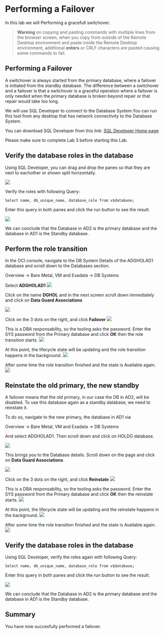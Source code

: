 # Performing a Failover

In this lab we will Performing a gracefull switchover.


> **Warning** on copying and pasting commands with multiple lines from the browser screen; when you copy from outside of the Remote Desktop environment and paste inside the Remote Desktop environment, additional **enters** or CRLF characters are pasted causing some commands to fail. 


## Performing a Failover

A switchover is always started from the primary database, where a failover is initiated from the standby database. 
The difference between a switchover and a failover is that a switchover is a graceful operation where a failover is only needed when the primary database is broken beyond repair or that repair would take too long. 

We will use SQL Developer to connect to the Database System.You can run this tool from any desktop that has network connectivity to the Database System.

You can download SQL Developer from this link: [SQL Developer Home page](https://www.oracle.com/be/database/technologies/appdev/sqldeveloper-landing.html) 

Please make sure to complete Lab 3 before starting this Lab.


## Verify the database roles in the database

Using SQL Developer, you can drag and drop the panes so that they are next to eachother or shown split horizontally. 

![](./images/Failover_01.png)


Verify the roles with following Query:

`Select name, db_unique_name, database_role from v$database;`

Enter this query in both panes and click the run button to see the result.

![](./images/Failover_02.png)

We can conclude that the Database in AD2 is the primary database and the database in AD1 is the Standby database.


## Perform the role transition

In the OCI console, navigate to the DB System Details of the ADGHOLAD1 database and scroll down to the Databases section.

Overview
-> Bare Metal, VM and Exadata
-> DB Systems

Select **ADGHOLAD1**
![](./images/Failover_03.png)

Click on the name **DGHOL** and in the next screen scroll down immediately and click on **Data Guard Associations**

![](./images/Failover_04.png)

Click on the 3 dots on the right, and click **Failover**
![](./images/Failover_05.png)

This is a DBA responsability, so the tooling asks the password. Enter the SYS password from the Primary database and click **OK** then the role transition starts.
![](./images/Failover_06.png)

At this point, the lifecycle state will be updating and the role transition happens in the background.
![](./images/Failover_07.png)

After some time the role transition finished and the state is Available again. 
![](./images/Failover_08.png)

## Reinstate the old primary, the new standby

A failover means that the old primary, in our case the DB in AD2, will be disabled. To use this database again as a standby database, we need to reinstate it.

To do so, navigate to the new primary, the database in AD1 via 

Overview
-> Bare Metal, VM and Exadata
-> DB Systems

And select ADGHOLAD1.
Then scroll down and click on HOLDG database.

![](./images/Failover_09.png)

This brings you to the Database details. Scroll down on the page and click on **Data Guard Associations**.
 
![](./images/Failover_10.png)

Click on the 3 dots on the right, and click **Reinstate**
![](./images/Failover_11.png)

This is a DBA responsability, so the tooling asks the password. Enter the SYS password from the Primary database and click **OK** then the reinstate starts.
![](./images/Failover_12.png)

At this point, the lifecycle state will be updating and the reinstate happens in the background.
![](./images/Failover_13.png)

After some time the role transition finished and the state is Available again. 
![](./images/Failover_14.png)


## Verify the database roles in the database

Using SQL Developer, verify the roles again with following Query:

`Select name, db_unique_name, database_role from v$database;`

Enter this query in both panes and click the run button to see the result.

![](./images/Failover_15.png)

We can conclude that the Database in AD2 is the primary database and the database in AD1 is the Standby database.


## Summary
You have now succesfully performed a failover.